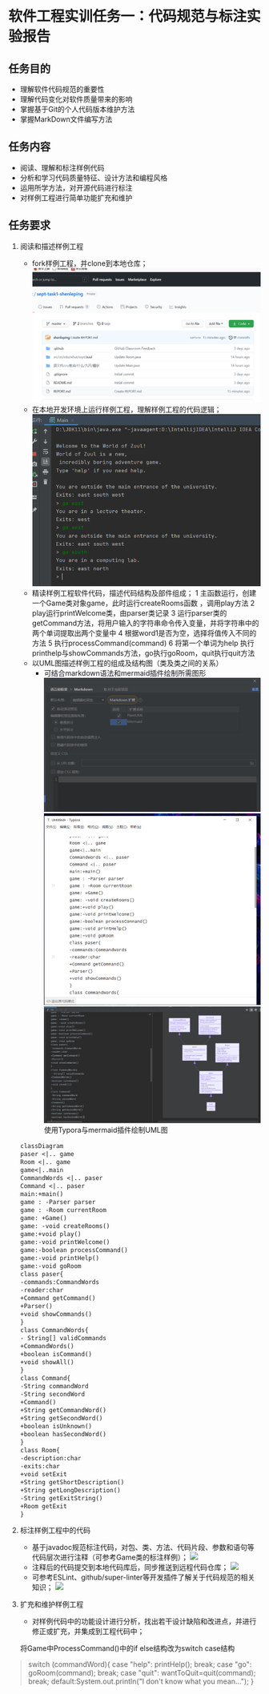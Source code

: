 # 软件工程实训任务一：代码规范与标注实验报告

## 任务目的
* 理解软件代码规范的重要性
* 理解代码变化对软件质量带来的影响
* 掌握基于Git的个人代码版本维护方法
* 掌握MarkDown文件编写方法

## 任务内容
* 阅读、理解和标注样例代码
* 分析和学习代码质量特征、设计方法和编程风格
* 运用所学方法，对开源代码进行标注
* 对样例工程进行简单功能扩充和维护

## 任务要求
1. 阅读和描述样例工程
    * fork样例工程，并clone到本地仓库；
      ![](reportpicture/1.PNG)
    * 在本地开发环境上运行样例工程，理解样例工程的代码逻辑；
      ![](reportpicture/2.PNG)
    * 精读样例工程软件代码，描述代码结构及部件组成；
      1 主函数运行，创建一个Game类对象game，此时运行createRooms函数 ，调用play方法
      2 play运行printWelcome类，由parser类记录
      3 运行parser类的getCommand方法，将用户输入的字符串命令传入变量，并将字符串中的两个单词提取出两个变量中
      4 根据word1是否为空，选择将值传入不同的方法
      5 执行processCommand(command)
      6 将第一个单词为help 执行printhelp与showCommands方法，go执行goRoom，quit执行quit方法
    * 以UML图描述样例工程的组成及结构图（类及类之间的关系）
        * 可结合markdown语法和mermaid插件绘制所需图形
          ![](reportpicture/6.PNG)
          ![](reportpicture/8.PNG)
          ![](reportpicture/7.PNG)
          使用Typora与mermaid插件绘制UML图
   ```mermaid
   classDiagram
   paser <|.. game
   Room <|.. game
   game<|..main
   CommandWords <|.. paser
   Command <|.. paser
   main:+main()
   game : -Parser parser
   game : -Room currentRoom
   game: +Game() 
   game: -void createRooms()
   game:+void play() 
   game:-void printWelcome()
   game:-boolean processCommand()
   game:-void printHelp()
   game:-void goRoom
   class paser{
   -commands:CommandWords
   -reader:char
   +Command getCommand()
   +Parser()
   +void showCommands()
   }
   class CommandWords{
   - String[] validCommands
   +CommandWords()
   +boolean isCommand()
   +void showAll()
   }
   class Command{
   -String commandWord
   -String secondWord
   +Command()
   +String getCommandWord()
   +String getSecondWord()
   +boolean isUnknown()
   +boolean hasSecondWord()
   }
   class Room{
   -description:char
   -exits:char
   +void setExit
   +String getShortDescription()
   +String getLongDescription()
   -String getExitString()
   +Room getExit
   }

2. 标注样例工程中的代码
    * 基于javadoc规范标注代码，对包、类、方法、代码片段、参数和语句等代码层次进行注释（可参考Game类的标注样例）；
      ![](reportpicture/4.PNG)
    * 注释后的代码提交到本地代码库后，同步推送到远程代码仓库；
      ![](reportpicture/10.PNG)
    * 可参考ESLint、github/super-linter等开发插件了解关于代码规范的相关知识；
      ![](reportpicture/5.PNG)
   

3. 扩充和维护样例工程
    * 对样例代码中的功能设计进行分析，找出若干设计缺陷和改进点，并进行修正或扩充，并集成到工程代码中；

   将Game中ProcessCommand()中的if else结构改为switch case结构
> switch (commandWord){
case "help":
printHelp();
break;
case "go":
goRoom(command);
break;
case "quit":
wantToQuit=quit(command);
break;
default:System.out.println("I don't know what you mean...");
}
>